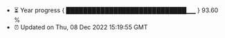 - ⏳ Year progress { ████████████████████████████▁▁ } 93.60 %
- ⏰ Updated on Thu, 08 Dec 2022 15:19:55 GMT

